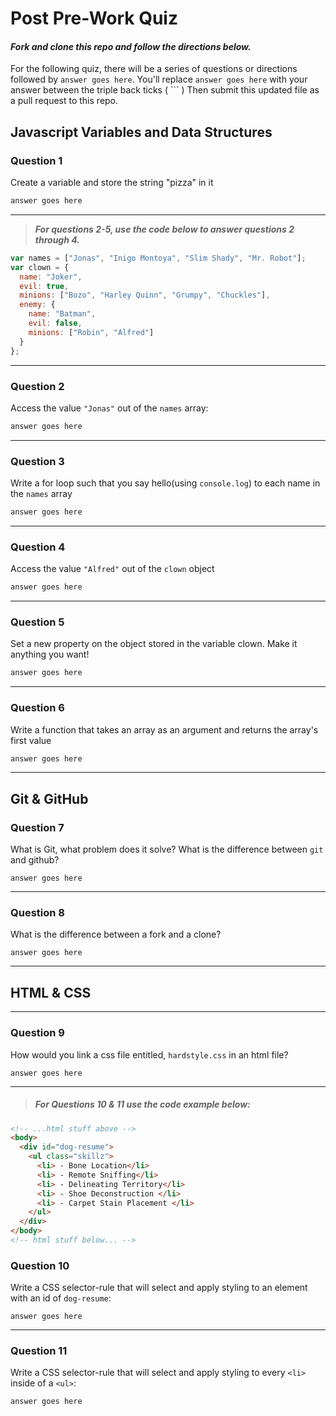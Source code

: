 # Post Pre-Work Quiz

#### ***Fork and clone this repo and follow the directions below.***

For the following quiz, there will be a series of questions or directions followed by `answer goes here`. You'll replace `answer goes here` with your answer between the triple back ticks ( \`\`\` ) Then submit this updated file as a pull request to this repo.

## Javascript Variables and Data Structures

### Question 1

Create a variable and store the string "pizza" in it

```js
answer goes here
```

---

>  ***For questions 2-5, use the code below to answer questions 2 through 4.***

```js
var names = ["Jonas", "Inigo Montoya", "Slim Shady", "Mr. Robot"];
var clown = {
  name: "Joker",
  evil: true,
  minions: ["Bozo", "Harley Quinn", "Grumpy", "Chuckles"],
  enemy: {
    name: "Batman",
    evil: false,
    minions: ["Robin", "Alfred"]  
  }
};
```

---

### Question 2

Access the value `"Jonas"` out of the `names` array:

```js
answer goes here
```

---
### Question 3

Write a for loop such that you say hello(using `console.log`) to each name in the `names` array

```js
answer goes here
```

---


### Question 4

Access the value `"Alfred"` out of the `clown` object

```js
answer goes here
```

---
### Question 5

Set a new property on the object stored in the variable clown. Make it anything you want!

```js
answer goes here
```

---
### Question 6
Write a function that takes an array as an argument and returns the array's first value

```js
answer goes here
```
---

## Git & GitHub

### Question 7

What is Git, what problem does it solve? What is the difference between `git` and github?

```
answer goes here

```

---

### Question 8

What is the difference between a fork and a clone?

```
answer goes here

```

---

## HTML & CSS

---

### Question 9

How would you link a css file entitled, `hardstyle.css` in an html file?

```
answer goes here
```

---

> ##### For Questions 10 & 11 use the code example below:

```HTML
<!-- ...html stuff above -->
<body>
  <div id="dog-resume">
    <ul class="skillz">
      <li> - Bone Location</li>
      <li> - Remote Sniffing</li>
      <li> - Delineating Territory</li>
      <li> - Shoe Deconstruction </li>
      <li> - Carpet Stain Placement </li>
    </ul>
  </div>
</body>
<!-- html stuff below... -->
```

### Question 10

Write a CSS selector-rule that will select and apply styling to an element with an id of `dog-resume`:


```
answer goes here
```

---

### Question 11

Write a CSS selector-rule that will select and apply styling to every `<li>` inside of a `<ul>`:

```
answer goes here
```
